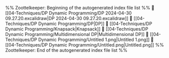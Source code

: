 %% Zoottelkeeper: Beginning of the autogenerated index file list  %%
📄 [[04-Techniques/DP Dynamic Programming/DP 2024-04-30 09.27.20.excalidraw|DP 2024-04-30 09.27.20.excalidraw]]
📄 [[04-Techniques/DP Dynamic Programming/DP|DP]]
📄 [[04-Techniques/DP Dynamic Programming/Knapsack|Knapsack]]
📄 [[04-Techniques/DP Dynamic Programming/Multidimensional DP|Multidimensional DP]]
📄 [[04-Techniques/DP Dynamic Programming/Untitled 1.png|Untitled 1.png]]
📄 [[04-Techniques/DP Dynamic Programming/Untitled.png|Untitled.png]]
%% Zoottelkeeper: End of the autogenerated index file list  %%
